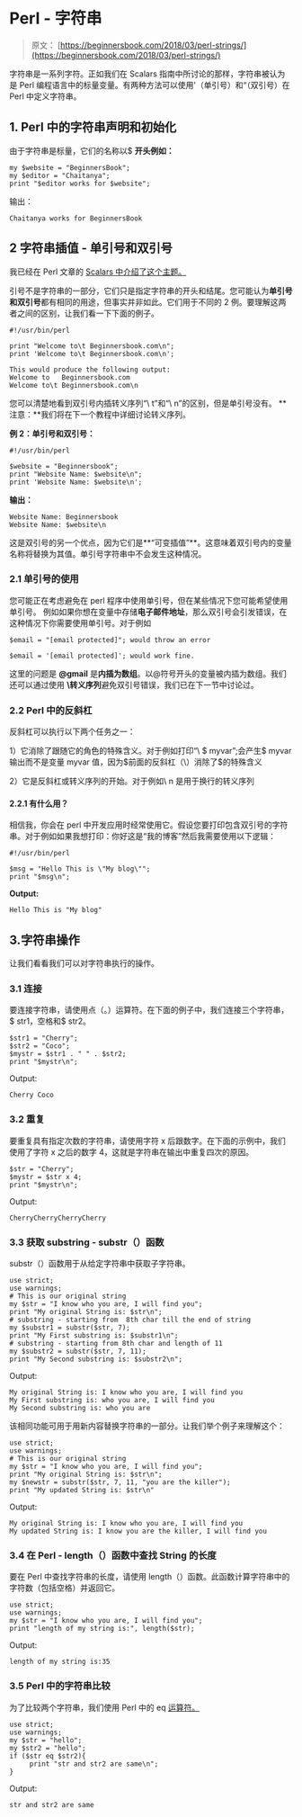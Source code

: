 # Perl - 字符串

> 原文： [https://beginnersbook.com/2018/03/perl-strings/](https://beginnersbook.com/2018/03/perl-strings/)

字符串是一系列字符。正如我们在 Scalars 指南中所讨论的那样，字符串被认为是 Perl 编程语言中的标量变量。有两种方法可以使用'（单引号）和“（双引号）在 Perl 中定义字符串。

## 1\. Perl 中的字符串声明和初始化

由于字符串是标量，它们的名称以$
**开头例如：**

```
my $website = "BeginnersBook";
my $editor = "Chaitanya";
print "$editor works for $website";
```

输出：

```
Chaitanya works for BeginnersBook
```

## 2 字符串插值 - 单引号和双引号

我已经在 Perl 文章的 [Scalars 中介绍了这个主题。](https://beginnersbook.com/2017/05/scalars-in-perl/)

引号不是字符串的一部分，它们只是指定字符串的开头和结尾。您可能认为**单引号和双引号**都有相同的用途，但事实并非如此。它们用于不同的 2 例。要理解这两者之间的区别，让我们看一下下面的例子。

```
#!/usr/bin/perl

print "Welcome to\t Beginnersbook.com\n";
print 'Welcome to\t Beginnersbook.com\n';

This would produce the following output:
Welcome to	 Beginnersbook.com
Welcome to\t Beginnersbook.com\n
```

您可以清楚地看到双引号内插转义序列“\ t”和“\ n”的区别，但是单引号没有。
**注意：**我们将在下一个教程中详细讨论转义序列。

**例 2：单引号和双引号：**

```
#!/usr/bin/perl

$website = "Beginnersbook";
print "Website Name: $website\n";
print 'Website Name: $website\n';
```

**输出：**

```
Website Name: Beginnersbook
Website Name: $website\n
```

这是双引号的另一个优点，因为它们是**“可变插值”**。这意味着双引号内的变量名称将替换为其值。单引号字符串中不会发生这种情况。

### 2.1 单引号的使用

您可能正在考虑避免在 perl 程序中使用单引号，但在某些情况下您可能希望使用单引号。
例如如果你想在变量中存储**电子邮件地址**，那么双引号会引发错误，在这种情况下你需要使用单引号。对于例如

```
$email = "[email protected]"; would throw an error 

$email = '[email protected]'; would work fine.
```

这里的问题是 **@gmail** 是**内插为数组**。以@符号开头的变量被内插为数组。我们还可以通过使用 **\转义序列**避免双引号错误，我们已在下一节中讨论过。

### 2.2 Perl 中的反斜杠

反斜杠可以执行以下两个任务之一：

1）它消除了跟随它的角色的特殊含义。对于例如打印“\ $ myvar”;会产生$ myvar 输出而不是变量 myvar 值，因为$前面的反斜杠（\）消除了$的特殊含义

2）它是反斜杠或转义序列的开始。对于例如\ n 是用于换行的转义序列

#### 2.2.1 有什么用？

相信我，你会在 perl 中开发应用时经常使用它。假设您要打印包含双引号的字符串。对于例如如果我想打印：你好这是“我的博客”然后我需要使用以下逻辑：

```
#!/usr/bin/perl

$msg = "Hello This is \"My blog\"";
print "$msg\n";
```

**Output:**

```
Hello This is "My blog"
```

## 3.字符串操作

让我们看看我们可以对字符串执行的操作。

### 3.1 连接

要连接字符串，请使用点（。）运算符。在下面的例子中，我们连接三个字符串，$ str1，空格和$ str2。

```
$str1 = "Cherry";  
$str2 = "Coco";  
$mystr = $str1 . " " . $str2;  
print "$mystr\n";
```

Output:

```
Cherry Coco
```

### 3.2 重复

要重复具有指定次数的字符串，请使用字符 x 后跟数字。在下面的示例中，我们使用了字符 x 之后的数字 4，这就是字符串在输出中重复四次的原因。

```
$str = "Cherry";  
$mystr = $str x 4;
print "$mystr\n";
```

Output:

```
CherryCherryCherryCherry
```

### 3.3 获取 substring - substr（）函数

substr（）函数用于从给定字符串中获取子字符串。

```
use strict;  
use warnings;  
# This is our original string  
my $str = "I know who you are, I will find you";  
print "My original String is: $str\n";  
# substring - starting from  8th char till the end of string
my $substr1 = substr($str, 7);  
print "My First substring is: $substr1\n";  
# substring - starting from 8th char and length of 11 
my $substr2 = substr($str, 7, 11);  
print "My Second substring is: $substr2\n";
```

Output:

```
My original String is: I know who you are, I will find you
My First substring is: who you are, I will find you
My Second substring is: who you are
```

该相同功能可用于用新内容替换字符串的一部分。让我们举个例子来理解这个：

```
use strict;  
use warnings;  
# This is our original string  
my $str = "I know who you are, I will find you";  
print "My original String is: $str\n";  
my $newstr = substr($str, 7, 11, "you are the killer");
print "My updated String is: $str\n"
```

Output:

```
My original String is: I know who you are, I will find you
My updated String is: I know you are the killer, I will find you
```

### 3.4 在 Perl - length（）函数中查找 String 的长度

要在 Perl 中查找字符串的长度，请使用 length（）函数。此函数计算字符串中的字符数（包括空格）并返回它。

```
use strict;  
use warnings;  
my $str = "I know who you are, I will find you";  
print "length of my string is:", length($str);
```

Output:

```
length of my string is:35
```

### 3.5 Perl 中的字符串比较

为了比较两个字符串，我们使用 Perl 中的 eq [运算符。](https://beginnersbook.com/2017/02/perl-operators-complete-guide/)

```
use strict;  
use warnings;  
my $str = "hello";
my $str2 = "hello";
if ($str eq $str2){
     print "str and str2 are same\n";
}
```

Output:

```
str and str2 are same
```
